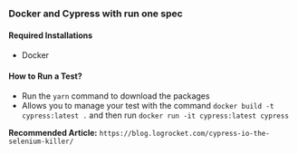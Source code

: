 ### Docker and Cypress with run one spec


#### Required Installations
* Docker

#### How to Run a Test?
* Run the `yarn` command to download the packages
* Allows you to manage your test with the command `docker build -t cypress:latest .` 
  and then run `docker run -it cypress:latest cypress`

**Recommended Article:** `https://blog.logrocket.com/cypress-io-the-selenium-killer/`

